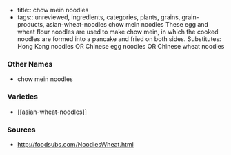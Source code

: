 - title:: chow mein noodles
- tags:: unreviewed, ingredients, categories, plants, grains, grain-products, asian-wheat-noodles
chow mein noodles These egg and wheat flour noodles are used to make chow mein, in which the cooked noodles are formed into a pancake and fried on both sides. Substitutes: Hong Kong noodles OR Chinese egg noodles OR Chinese wheat noodles

### Other Names

* chow mein noodles

### Varieties

* [[asian-wheat-noodles]]

### Sources
* http://foodsubs.com/NoodlesWheat.html
